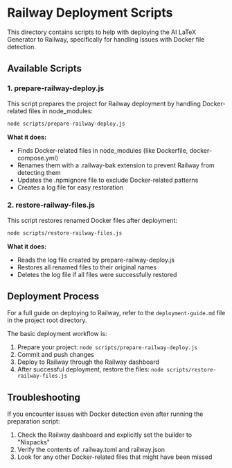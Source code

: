 # Railway Deployment Scripts

This directory contains scripts to help with deploying the AI LaTeX Generator to Railway, specifically for handling issues with Docker file detection.

## Available Scripts

### 1. prepare-railway-deploy.js

This script prepares the project for Railway deployment by handling Docker-related files in node_modules:

```bash
node scripts/prepare-railway-deploy.js
```

**What it does:**
- Finds Docker-related files in node_modules (like Dockerfile, docker-compose.yml)
- Renames them with a .railway-bak extension to prevent Railway from detecting them
- Updates the .npmignore file to exclude Docker-related patterns
- Creates a log file for easy restoration

### 2. restore-railway-files.js

This script restores renamed Docker files after deployment:

```bash
node scripts/restore-railway-files.js
```

**What it does:**
- Reads the log file created by prepare-railway-deploy.js
- Restores all renamed files to their original names
- Deletes the log file if all files were successfully restored

## Deployment Process

For a full guide on deploying to Railway, refer to the `deployment-guide.md` file in the project root directory.

The basic deployment workflow is:

1. Prepare your project: `node scripts/prepare-railway-deploy.js`
2. Commit and push changes
3. Deploy to Railway through the Railway dashboard
4. After successful deployment, restore the files: `node scripts/restore-railway-files.js`

## Troubleshooting

If you encounter issues with Docker detection even after running the preparation script:

1. Check the Railway dashboard and explicitly set the builder to "Nixpacks"
2. Verify the contents of .railway.toml and railway.json
3. Look for any other Docker-related files that might have been missed